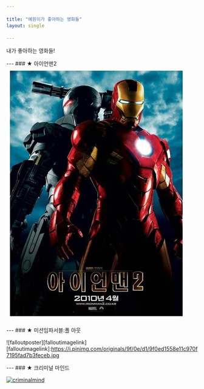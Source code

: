 ```yaml
---

title: "예원이가 좋아하는 영화들"
layout: single 

---
```

내가 좋아하는 영화들!

--- ### ★ 아이언맨2
![ironmanposter](/assets/images/ironmanposter.jpg)

--- ### ★ 미션임파서블:폴 아웃

![falloutposter][falloutimagelink]
[falloutimagelink]:https://i.pinimg.com/originals/9f/0e/d1/9f0ed1558e11c970f7195fad7b3feceb.jpg

--- ### ★ 크리미널 마인드

[![criminalmind](/assets/images/criminalmind.jpg "갓띵작 크리미널 마인드 보러가기
")](https://serieson.naver.com/broadcasting/detail.nhn?viewSeq=401027)

